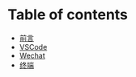 # Table of contents

* [前言](README.md)
* [VSCode](vscode.md)
* [Wechat](wechat.md)
* [终端](terminal.md)
